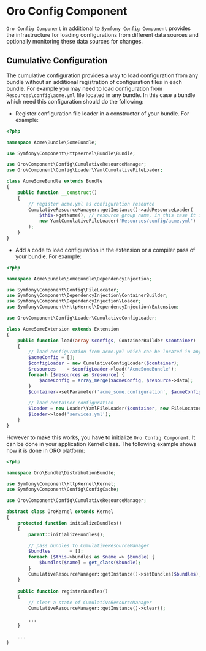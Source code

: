 Oro Config Component
====================

`Oro Config Component` in additional to `Symfony Config Component` provides the infrastructure for loading configurations from different data sources and optionally monitoring these data sources for changes.

Cumulative Configuration
------------------------

The cumulative configuration provides a way to load configuration from any bundle without an additional registration of configuration files in each bundle.
For example you may need to load configuration from `Resources\config\acme.yml` file located in any bundle. In this case a bundle which need this configuration should do the following:

 - Register configuration file loader in a constructor of your bundle. For example:

``` php
<?php

namespace Acme\Bundle\SomeBundle;

use Symfony\Component\HttpKernel\Bundle\Bundle;

use Oro\Component\Config\CumulativeResourceManager;
use Oro\Component\Config\Loader\YamlCumulativeFileLoader;

class AcmeSomeBundle extends Bundle
{
    public function __construct()
    {
        // register acme.yml as configuration resource
        CumulativeResourceManager::getInstance()->addResourceLoader(
            $this->getName(), // resource group name, in this case it is 'AcmeSomeBundle'
            new YamlCumulativeFileLoader('Resources/config/acme.yml')
        );
    }
}
```
 - Add a code to load configuration in the extension or a compiler pass of your bundle. For example:

``` php
<?php

namespace Acme\Bundle\SomeBundle\DependencyInjection;

use Symfony\Component\Config\FileLocator;
use Symfony\Component\DependencyInjection\ContainerBuilder;
use Symfony\Component\DependencyInjection\Loader;
use Symfony\Component\HttpKernel\DependencyInjection\Extension;

use Oro\Component\Config\Loader\CumulativeConfigLoader;

class AcmeSomeExtension extends Extension
{
    public function load(array $configs, ContainerBuilder $container)
    {
        // load configuration from acme.yml which can be located in any bundle
        $acmeConfig = [];
        $configLoader = new CumulativeConfigLoader($container);
        $resources    = $configLoader->load('AcmeSomeBundle');
        foreach ($resources as $resource) {
            $acmeConfig = array_merge($acmeConfig, $resource->data);
        }
        $container->setParameter('acme_some.configuration', $acmeConfig);

        // load container configuration
        $loader = new Loader\YamlFileLoader($container, new FileLocator(__DIR__ . '/../Resources/config'));
        $loader->load('services.yml');
    }
}
```

However to make this works, you have to initialize `Oro Config Component`. It can be done in your application Kernel class. The following example shows how it is done in ORO platform:

``` php
<?php

namespace Oro\Bundle\DistributionBundle;

use Symfony\Component\HttpKernel\Kernel;
use Symfony\Component\Config\ConfigCache;

use Oro\Component\Config\CumulativeResourceManager;

abstract class OroKernel extends Kernel
{
    protected function initializeBundles()
    {
        parent::initializeBundles();

        // pass bundles to CumulativeResourceManager
        $bundles       = [];
        foreach ($this->bundles as $name => $bundle) {
            $bundles[$name] = get_class($bundle);
        }
        CumulativeResourceManager::getInstance()->setBundles($bundles);
    }
    
    public function registerBundles()
    {
        // clear a state of CumulativeResourceManager
        CumulativeResourceManager::getInstance()->clear();
        
        ...
    }

    ...
}
```
